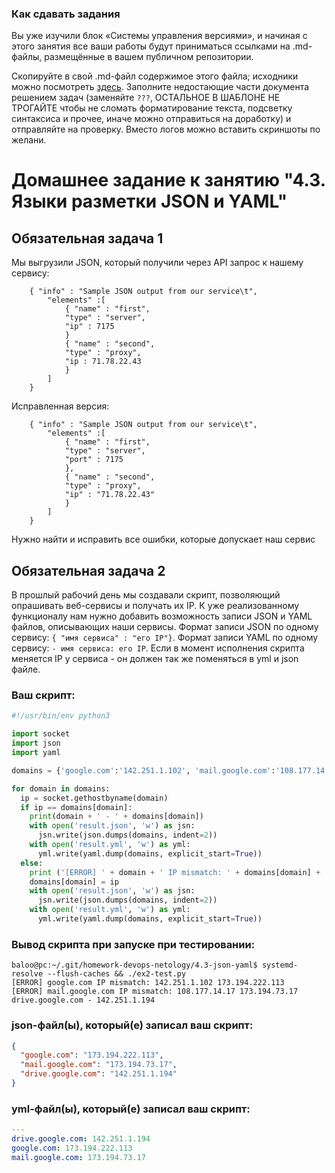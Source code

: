 ### Как сдавать задания

Вы уже изучили блок «Системы управления версиями», и начиная с этого занятия все ваши работы будут приниматься ссылками на .md-файлы, размещённые в вашем публичном репозитории.

Скопируйте в свой .md-файл содержимое этого файла; исходники можно посмотреть [здесь](https://raw.githubusercontent.com/netology-code/sysadm-homeworks/devsys10/04-script-03-yaml/README.md). Заполните недостающие части документа решением задач (заменяйте `???`, ОСТАЛЬНОЕ В ШАБЛОНЕ НЕ ТРОГАЙТЕ чтобы не сломать форматирование текста, подсветку синтаксиса и прочее, иначе можно отправиться на доработку) и отправляйте на проверку. Вместо логов можно вставить скриншоты по желани.

# Домашнее задание к занятию "4.3. Языки разметки JSON и YAML"


## Обязательная задача 1
Мы выгрузили JSON, который получили через API запрос к нашему сервису:
```
    { "info" : "Sample JSON output from our service\t",
        "elements" :[
            { "name" : "first",
            "type" : "server",
            "ip" : 7175 
            }
            { "name" : "second",
            "type" : "proxy",
            "ip : 71.78.22.43
            }
        ]
    }
```
Исправленная версия:
```
    { "info" : "Sample JSON output from our service\t",
        "elements" :[
            { "name" : "first",
            "type" : "server",
            "port" : 7175  
            },
            { "name" : "second",
            "type" : "proxy",
            "ip" : "71.78.22.43"
            }
        ]
    }
```

  Нужно найти и исправить все ошибки, которые допускает наш сервис

## Обязательная задача 2
В прошлый рабочий день мы создавали скрипт, позволяющий опрашивать веб-сервисы и получать их IP. К уже реализованному функционалу нам нужно добавить возможность записи JSON и YAML файлов, описывающих наши сервисы. Формат записи JSON по одному сервису: `{ "имя сервиса" : "его IP"}`. Формат записи YAML по одному сервису: `- имя сервиса: его IP`. Если в момент исполнения скрипта меняется IP у сервиса - он должен так же поменяться в yml и json файле.

### Ваш скрипт:
```python
#!/usr/bin/env python3

import socket
import json
import yaml

domains = {'google.com':'142.251.1.102', 'mail.google.com':'108.177.14.17', 'drive.google.com':'142.251.1.194'}

for domain in domains:
  ip = socket.gethostbyname(domain)
  if ip == domains[domain]:
    print(domain + ' - ' + domains[domain])
    with open('result.json', 'w') as jsn:
      jsn.write(json.dumps(domains, indent=2))
    with open('result.yml', 'w') as yml:
      yml.write(yaml.dump(domains, explicit_start=True))
  else:
    print ('[ERROR] ' + domain + ' IP mismatch: ' + domains[domain] + ' ' + ip)
    domains[domain] = ip
    with open('result.json', 'w') as jsn:
      jsn.write(json.dumps(domains, indent=2))
    with open('result.yml', 'w') as yml:
      yml.write(yaml.dump(domains, explicit_start=True))
```

### Вывод скрипта при запуске при тестировании:
```
baloo@pc:~/.git/homework-devops-netology/4.3-json-yaml$ systemd-resolve --flush-caches && ./ex2-test.py 
[ERROR] google.com IP mismatch: 142.251.1.102 173.194.222.113
[ERROR] mail.google.com IP mismatch: 108.177.14.17 173.194.73.17
drive.google.com - 142.251.1.194
```

### json-файл(ы), который(е) записал ваш скрипт:
```json
{
  "google.com": "173.194.222.113",
  "mail.google.com": "173.194.73.17",
  "drive.google.com": "142.251.1.194"
}
```

### yml-файл(ы), который(е) записал ваш скрипт:
```yaml
---
drive.google.com: 142.251.1.194
google.com: 173.194.222.113
mail.google.com: 173.194.73.17
```
